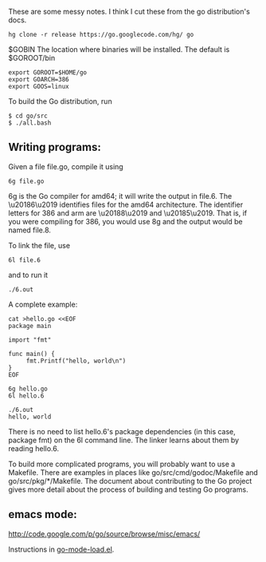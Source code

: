 These are some messy notes.
I think I cut these from the go distribution's docs.

    hg clone -r release https://go.googlecode.com/hg/ go

$GOBIN
The location where binaries will be installed. The default is $GOROOT/bin

    export GOROOT=$HOME/go
    export GOARCH=386
    export GOOS=linux


To build the Go distribution, run

    $ cd go/src
    $ ./all.bash


## Writing programs:

Given a file file.go, compile it using

    6g file.go

6g is the Go compiler for amd64; it will write the output in file.6. The
\u20186\u2019 identifies files for the amd64 architecture. The identifier
letters for 386 and arm are \u20188\u2019 and \u20185\u2019. That is,
if you were compiling for 386, you would use 8g and the output would be
named file.8.

To link the file, use

    6l file.6

and to run it

    ./6.out

A complete example:

    cat >hello.go <<EOF
    package main

    import "fmt"

    func main() {
         fmt.Printf("hello, world\n")
    }
    EOF

    6g hello.go
    6l hello.6

    ./6.out
    hello, world


There is no need to list hello.6's package dependencies (in this case,
package fmt) on the 6l command line. The linker learns about them by
reading hello.6.

To build more complicated programs, you will probably want to use a
Makefile. There are examples in places like go/src/cmd/godoc/Makefile and
go/src/pkg/*/Makefile. The document about contributing to the Go project
gives more detail about the process of building and testing Go programs.

## emacs mode:

<http://code.google.com/p/go/source/browse/misc/emacs/>

Instructions in [go-mode-load.el](http://code.google.com/p/go/source/browse/misc/emacs/go-mode-load.el).
